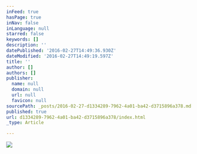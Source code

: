 ```yaml
---
inFeed: true
hasPage: true
inNav: false
inLanguage: null
starred: false
keywords: []
description: ''
datePublished: '2016-02-27T14:49:36.930Z'
dateModified: '2016-02-27T14:49:19.597Z'
title: ''
author: []
authors: []
publisher:
  name: null
  domain: null
  url: null
  favicon: null
sourcePath: _posts/2016-02-27-d1334289-7962-4a01-ba42-d3715896a378.md
published: true
url: d1334289-7962-4a01-ba42-d3715896a378/index.html
_type: Article

---
```

![](https://the-grid-user-content.s3-us-west-2.amazonaws.com/55f31815-2197-44bd-a3bb-2c255172a735.png)